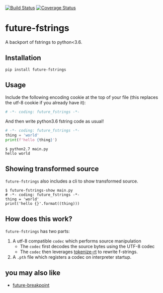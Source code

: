[![Build Status](https://travis-ci.org/asottile/future-fstrings.svg?branch=master)](https://travis-ci.org/asottile/future-fstrings)
[![Coverage Status](https://coveralls.io/repos/github/asottile/future-fstrings/badge.svg?branch=reimplement_string_parser)](https://coveralls.io/github/asottile/future-fstrings?branch=reimplement_string_parser)

future-fstrings
===============

A backport of fstrings to python<3.6.


## Installation

`pip install future-fstrings`


## Usage

Include the following encoding cookie at the top of your file (this replaces
the utf-8 cookie if you already have it):

```python
# -*- coding: future_fstrings -*-
```

And then write python3.6 fstring code as usual!

```python
# -*- coding: future_fstrings -*-
thing = 'world'
print(f'hello {thing}')
```

```console
$ python2.7 main.py
hello world
```

## Showing transformed source

`future-fstrings` also includes a cli to show transformed source.

```console
$ future-fstrings-show main.py
# -*- coding: future_fstrings -*-
thing = 'world'
print('hello {}'.format((thing)))
```

## How does this work?

`future-fstrings` has two parts:

1. A utf-8 compatible `codec` which performs source manipulation
    - The `codec` first decodes the source bytes using the UTF-8 codec
    - The `codec` then leverages
      [tokenize-rt](https://github.com/asottile/tokenize-rt) to rewrite
      f-strings.
2. A `.pth` file which registers a codec on interpreter startup.

## you may also like

- [future-breakpoint](https://github.com/asottile/future-breakpoint)
